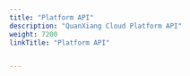 ```yaml
---
title: "Platform API"
description: "QuanXiang Cloud Platform API"
weight: 7200
linkTitle: "Platform API"


---
```


